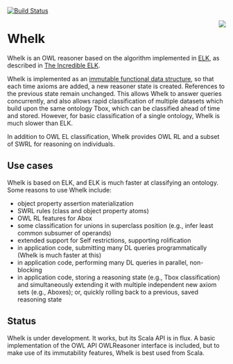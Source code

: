 [![Build Status](https://travis-ci.com/balhoff/whelk.svg?branch=master)](https://travis-ci.org/balhoff/whelk)

<img align="right" src="https://farm7.staticflickr.com/6205/6045158767_e70d43139d_m_d.jpg">

# Whelk

Whelk is an OWL reasoner based on the algorithm implemented in [ELK](https://github.com/liveontologies/elk-reasoner), as described in [The Incredible ELK](https://doi.org/10.1007/s10817-013-9296-3).

Whelk is implemented as an [immutable functional data structure](https://en.wikipedia.org/wiki/Purely_functional_data_structure), so that each time axioms are added, a new reasoner state is created. References to the previous state remain unchanged. This allows Whelk to answer queries concurrently, and also allows rapid classification of multiple datasets which build upon the same ontology Tbox, which can be classified ahead of time and stored. However, for basic classification of a single ontology, Whelk is much slower than ELK.

In addition to OWL EL classification, Whelk provides OWL RL and a subset of SWRL for reasoning on individuals.

## Use cases

Whelk is based on ELK, and ELK is much faster at classifying an ontology. Some reasons to use Whelk include:
- object property assertion materialization
- SWRL rules (class and object property atoms)
- OWL RL features for Abox
- some classification for unions in superclass position (e.g., infer least common subsumer of operands)
- extended support for Self restrictions, supporting rolification
- in application code, submitting many DL queries programmatically (Whelk is much faster at this)
- in application code, performing many DL queries in parallel, non-blocking
- in application code, storing a reasoning state (e.g., Tbox classification) and simultaneously extending it with multiple independent new axiom sets (e.g., Aboxes); or, quickly rolling back to a previous, saved reasoning state

## Status

Whelk is under development. It works, but its Scala API is in flux. A basic implementation of the OWL API OWLReasoner interface is included, but to make use of its immutability features, Whelk is best used from Scala.
